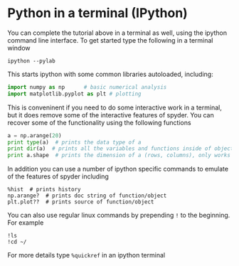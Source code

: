 # Python in a terminal (IPython)

You can complete the tutorial above in a terminal as well, using the ipython command line interface. To get started type the following in a terminal window

    ipython --pylab
    
This starts ipython with some common libraries autoloaded, including:

```python
import numpy as np		# basic numerical analysis
import matplotlib.pyplot as plt	# plotting
```
This is conveninent if you need to do some interactive work in a terminal, but it does remove some of the interactive features of spyder. You can recover some of the functionality using the following functions

```python
a = np.arange(20)
print type(a)  # prints the data type of a
print dir(a)  # prints all the variables and functions inside of object a
print a.shape  # prints the dimension of a (rows, columns), only works on numpy arrays
```

In addition you can use a number of ipython specific commands to emulate of the features of spyder including
```
%hist  # prints history
np.arange?  # prints doc string of function/object
plt.plot??  # prints source of function/object
```

You can also use regular linux commands by prepending `!` to the beginning. For example
```
!ls
!cd ~/
```

For more details type `%quickref` in an ipython terminal
